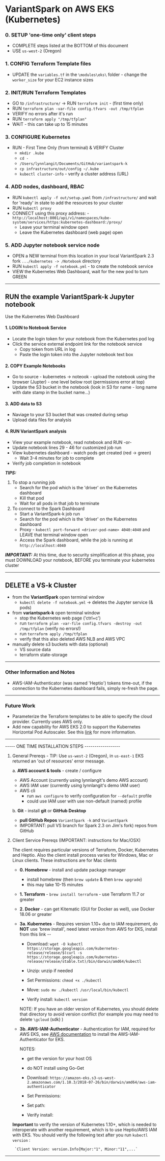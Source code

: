 # VariantSpark on AWS EKS (Kubernetes)


### 0. SETUP 'one-time only' client steps
- COMPLETE steps listed at the BOTTOM of this document
- USE `us-west-2` (Oregon) 

### 1. CONFIG Terraform Template files
 - UPDATE the `variables.tf` in the `\modules\eks\` folder - change the `worker_size` for your EC2 instance sizes

### 2. INIT/RUN Terraform Templates
- GO to `/infrastructure/` -> RUN `terraform init` - (first time only)
- RUN `terraform plan -var-file config.tfvars -out /tmp/tfplan` 
- VERIFY no errors after it's run
- RUN `terraform apply "/tmp/tfplan"` 
- WAIT - this can take up to 15 minutes

### 3. CONFIGURE Kubernetes  
 - RUN - First Time Only (from terminal) & VERIFY Cluster
    - `mkdir .kube`
    - `cd -`
    - `/Users/lynnlangit/Documents/GitHub/variantspark-k`
    - `cp infrastructure/out/config ~/.kube`  
    - `kubectl cluster-info` - verify a cluster address (URL)

### 4. ADD nodes, dashboard, RBAC
 - RUN `kubectl apply -f out/setup.yaml` from `/infrastructure/` and wait for 'ready' in state to add the resources to your cluster  
 - RUN `kubectl proxy` 
 - CONNECT using this proxy address:
    -`http://localhost:8001/api/v1/namespaces/kube-system/services/https:kubernetes-dashboard:/proxy/`
    - Leave your terminal window open
    - Leave the Kubernetes dashboard (web page) open

### 5. ADD Jupyter notebook service node

 - OPEN a NEW terminal from this location in your local VariantSpark 2.3 fork `.../kubernetes -> /Notebook` directory  
 - RUN `kubectl apply -f notebook.yml` - to create the notebook service
 - VIEW the Kubernetes Web Dashboard, wait for the new pod to turn GREEN
 -----

## RUN the example VariantSpark-k Jupyter notebook  
Use the Kubernetes Web Dashboard
#### 1. LOGIN to Notebook Service
- Locate the login token for your notebook from the Kubernetes pod log
- Click the service external endpoint link for the notebook service
    - Copy token from URL in log
    - Paste the login token into the Jupyter notebook text box
#### 2. COPY Example Notebooks
 - Go to source - kubernetes -> noteook - upload the notebook using the browser (Jupter) - one level below root (permissions error at top)
 - Update the S3 bucket in the notebook (look in S3 for name - long name with date stamp in the bucket name...)
 #### 3. ADD data to S3
 - Naviage to your S3 bucket that was created during setup
 - Upload data files for analysis 
#### 4. RUN VariantSpark analysis
 - View your example notebook, read notebook and RUN  -or-
 - Update notebook lines 29 - 46 for customized job run 
 - View kubernetes dashboard - watch pods get created (red -> green)
     - Wait 3-4 minutes for job to complete
 - Verify job completion in notebook

 ***TIPS:*** 
 1. To stop a running job
    - Search for the pod which is the 'driver' on the Kubernetes dashboard
    - Kill that pod
    - Wait for all pods in that job to terminate
 2. To connect to the Spark Dashboard
    - Start a VariantSpark-k job run
    - Search for the pod which is the 'driver' on the Kubernetes dashboard
    - Proxy - `kubectl port-forward <driver-pod-name> 4040:4040`
    and LEAVE that terminal window open
    - Access the Spark dashboard, while the job is running at `http://localhost:4040`

***IMPORTANT:*** At this time, due to security simplification at this phase, you must DOWNLOAD your notebook, BEFORE you terminate your kubernetes cluster 

----

## DELETE a VS-k Cluster

- from the **VariantSpark** open terminal window
    - `kubectl delete -f notebook.yml` -> deletes the Jupyter service (& pods)
- from **variantspark-k** open terminal window
    - stop the Kubernetes web page ('ctrl+c')
    - run `terraform plan -var-file config.tfvars -destroy -out /tmp/tfplan` (verify no errors!)
    - run `terraform apply /tmp/tfplan`
    - verify that this also deleted AWS NLB and AWS VPC
- manually delete s3 buckets with data (optional)
    - VS source data
    - terraform state-storage 

-----

### Other Information and Notes
 - AWS-IAM-Authenticator (was named 'Heptio') tokens time-out, if the connection to the Kubernetes dashboard fails, simply re-fresh the page.

 --------
 ### Future Work
 - Parameterize the Terraform templates to be able to specify the cloud provider.  Currently uses AWS only.
 - Add new capability for AWS EKS 2.0 to support the Kubernetes Horizontal Pod Autoscaler.  See this [link](https://kubernetes.io/docs/tasks/run-application/horizontal-pod-autoscale/) for more information.

  ---  
 
----- ONE TIME INSTALLATION STEPS ------------------
1. General Prereqs - TIP: Use `us-west-2` (Oregon),  in `us-east-1` EKS returned an 'out of resources' error message.
   
    a. **AWS account & tools** - create / configure
    - AWS Account  (currently using lynnlangit's demo AWS account)
    - AWS IAM user (currently using lynnlangit's demo IAM user)
    - AWS cli 
        - run `aws configure` to verify configuration for `--default` profile
        - could use IAM user with use non-default (named) profile  

    b. **Git** - install **git** or **GitHub Desktop**
    - **pull GitHub Repos** `VariantSpark -k` and `VariantSpark`
    - IMPORTANT: pull VS branch for Spark 2.3 on Jim's fork) repos from GitHub 

2. Client Service Prereqs (IMPORTANT: instructions for Mac/OSX)

    The client requires particular versions of Terraform, Docker, Kubernetes and Heptio. Also the client install process varies for Windows, Mac or Linux clients.  These instructions are for Mac clients

    - **0. Homebrew** - install and update package manager
        - install homebrew (then `brew update` & then `brew upgrade`)
        - this may take 10-15 minutes
    - **1. Terraform** - `brew install terraform` - use Terraform 11.7 or greater 
    - **2. Docker** - can get Kitematic (GUI for Docker as well), use Docker 18.06 or greater
    - **3a. Kubernetes** - Requires version 1.10+ due to IAM requirement, do **NOT** use 'brew install', need latest version from AWS for EKS, install from this link --  

         - Download: `wget -O kubectl https://storage.googleapis.com/kubernetes-release/release/$(curl -s https://storage.googleapis.com/kubernetes-release/release/stable.txt)/bin/darwin/amd64/kubectl`  

         - Unzip: unzip if needed

         - Set Permissions: `chmod +x ./kubectl`     
        
         - Move: `sudo mv ./kubectl /usr/local/bin/kubectl` 

         - Verify install: `kubectl version`

        NOTE:  If you have an older version of Kubernetes, you should delete that directory to avoid version conflict (for example you may need to delete `\gcloud` (sdk) )  

    - **3b. AWS-IAM-Authenticator** - Authentication for IAM, required for AWS EKS, see [AWS documentation](https://docs.aws.amazon.com/eks/latest/userguide/configure-kubectl.html) to install the AWS-IAM-Authenticator for EKS.   
    
        NOTES: 
         - get the version for your host OS
         - do NOT install using Go-Get

        - Download: `https://amazon-eks.s3-us-west-2.amazonaws.com/1.10.3/2018-07-26/bin/darwin/amd64/aws-iam-authenticator`

        - Set Permissions: 
        - Set path:
        - Verify install:

    **Important** to verify the version of Kubernetes 1.10+, which is needed to interoperate with another requirement, which is to use Heptio/AWS IAM with EKS.  You should verify the following text after you run `kubectl version` :   
     
        `Client Version: version.Info{Major:"1", Minor:"11",...`  

-------
